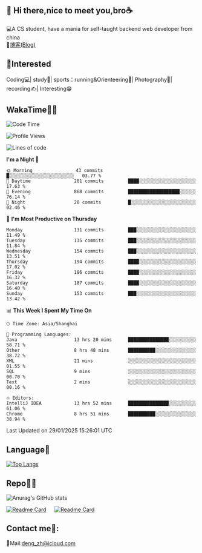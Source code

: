 👋 Hi there,nice to meet you,bro☕
---
💻A CS student, have a mania for self-taught backend web developer from china   
📌[博客(Blog)](https://github.com/HealUP/MyBlog)

 <!-- waka-box start -->
 <!-- waka-box end -->
 
🧲**Interested**
--
Coding💻| study📖| sports：running&Orienteering🏃‍| Photography📸| recording✍️| Interesting😁

WakaTime👨‍💻
---
<!--START_SECTION:waka-->
![Code Time](http://img.shields.io/badge/Code%20Time-2%2C472%20hrs%2033%20mins-blue)

![Profile Views](http://img.shields.io/badge/Profile%20Views-0-blue)

![Lines of code](https://img.shields.io/badge/From%20Hello%20World%20I%27ve%20Written-205.1%20thousand%20lines%20of%20code-blue)

**I'm a Night 🦉** 

```text
🌞 Morning                43 commits          █░░░░░░░░░░░░░░░░░░░░░░░░   03.77 % 
🌆 Daytime                201 commits         ████░░░░░░░░░░░░░░░░░░░░░   17.63 % 
🌃 Evening                868 commits         ███████████████████░░░░░░   76.14 % 
🌙 Night                  28 commits          █░░░░░░░░░░░░░░░░░░░░░░░░   02.46 % 
```
📅 **I'm Most Productive on Thursday** 

```text
Monday                   131 commits         ███░░░░░░░░░░░░░░░░░░░░░░   11.49 % 
Tuesday                  135 commits         ███░░░░░░░░░░░░░░░░░░░░░░   11.84 % 
Wednesday                154 commits         ███░░░░░░░░░░░░░░░░░░░░░░   13.51 % 
Thursday                 194 commits         ████░░░░░░░░░░░░░░░░░░░░░   17.02 % 
Friday                   186 commits         ████░░░░░░░░░░░░░░░░░░░░░   16.32 % 
Saturday                 187 commits         ████░░░░░░░░░░░░░░░░░░░░░   16.40 % 
Sunday                   153 commits         ███░░░░░░░░░░░░░░░░░░░░░░   13.42 % 
```


📊 **This Week I Spent My Time On** 

```text
🕑︎ Time Zone: Asia/Shanghai

💬 Programming Languages: 
Java                     13 hrs 20 mins      ███████████████░░░░░░░░░░   58.71 % 
Other                    8 hrs 48 mins       ██████████░░░░░░░░░░░░░░░   38.72 % 
XML                      21 mins             ░░░░░░░░░░░░░░░░░░░░░░░░░   01.55 % 
SQL                      9 mins              ░░░░░░░░░░░░░░░░░░░░░░░░░   00.70 % 
Text                     2 mins              ░░░░░░░░░░░░░░░░░░░░░░░░░   00.16 % 

🔥 Editors: 
IntelliJ IDEA            13 hrs 52 mins      ███████████████░░░░░░░░░░   61.06 % 
Chrome                   8 hrs 51 mins       ██████████░░░░░░░░░░░░░░░   38.94 % 
```


 Last Updated on 29/01/2025 15:26:01 UTC
<!--END_SECTION:waka-->

Language🚀
---
[![Top Langs](https://github-readme-stats.vercel.app/api/top-langs/?username=HealUP&layout=compact&hide_border=true)](https://github.com/HealUP)

Repo🧑‍💻
---
![Anurag's GitHub stats](https://github-readme-stats.vercel.app/api?username=HealUP&count_private=true&show_icons=true&theme=gruvbox&hide_border=true) 

[![Readme Card](https://github-readme-stats.vercel.app/api/pin/?username=HealUP&repo=InternetEy&theme=transparent)](https://github.com/HealUP/InternetEy) &emsp;
[![Readme Card](https://github-readme-stats.vercel.app/api/pin/?username=HealUP&repo=CampusExperience&theme=transparent)](https://github.com/HealUP/CampusExperience)


Contact me📱:
---
📮Mail:deng_zh@icloud.com  
